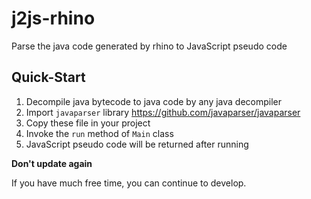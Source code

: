 # j2js-rhino
Parse the java code generated by rhino to JavaScript pseudo code

## Quick-Start
1. Decompile java bytecode to java code by any java decompiler
2. Import `javaparser` library https://github.com/javaparser/javaparser
3. Copy these file in your project
4. Invoke the `run` method of `Main` class
5. JavaScript pseudo code will be returned after running

**Don't update again**

If you have much free time, you can continue to develop.
